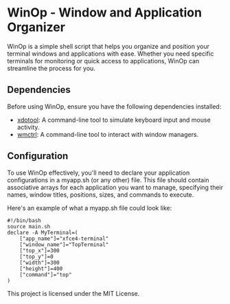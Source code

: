 # WinOp - Window and Application Organizer

WinOp is a simple shell script that helps you organize and position your terminal windows and applications with ease. Whether you need specific terminals for monitoring or quick access to applications, WinOp can streamline the process for you.

## Dependencies

Before using WinOp, ensure you have the following dependencies installed:

- [xdotool](https://github.com/jordansissel/xdotool): A command-line tool to simulate keyboard input and mouse activity.
- [wmctrl](https://tripie.sweb.cz/utils/wmctrl/): A command-line tool to interact with window managers.


## Configuration

To use WinOp effectively, you'll need to declare your application configurations in a myapp.sh (or any other) file. This file should contain associative arrays for each application you want to manage, specifying their names, window titles, positions, sizes, and commands to execute.

Here's an example of what a myapp.sh file could look like:

```
#!/bin/bash
source main.sh
declare -A MyTerminal=(
    ["app_name"]="xfce4-terminal"
    ["window_name"]="TopTerminal"
    ["top_x"]=300
    ["top_y"]=0
    ["width"]=300
    ["height"]=400
    ["command"]="top"
)
```

This project is licensed under the MIT License.
